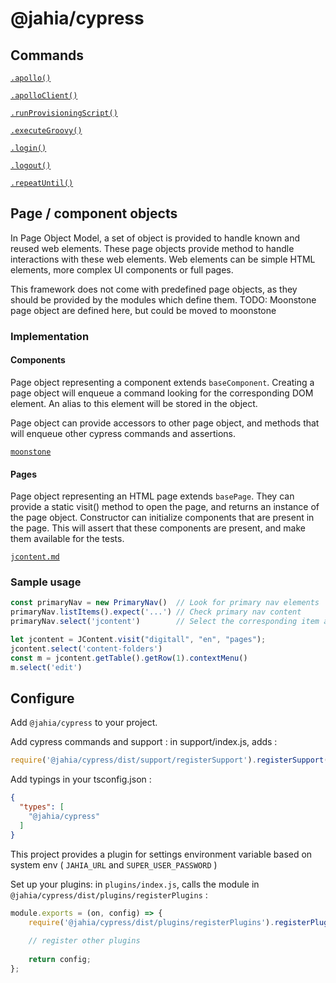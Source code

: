 # @jahia/cypress

## Commands

[`.apollo()`](./src/support/apollo/apollo.md)

[`.apolloClient()`](./src/support/apollo/apolloClient.md)

[`.runProvisioningScript()`](./src/support/provisioning/runProvisioningScript.md)

[`.executeGroovy()`](./src/support/provisioning/executeGroovy.md)

[`.login()`](./src/support/login.md)

[`.logout()`](./src/support/logout.md)

[`.repeatUntil()`](./src/support/repeatUntil.md)

## Page / component objects

In Page Object Model, a set of object is provided to handle known and reused web elements. 
These page objects provide method to handle interactions with these web elements. 
Web elements can be simple HTML elements, more complex UI components or full pages. 

This framework does not come with predefined page objects, as they should be provided by the modules which define them.
TODO: Moonstone page object are defined here, but could be moved to moonstone

### Implementation

#### Components

Page object representing a component extends `baseComponent`. 
Creating a page object will enqueue a command looking for the corresponding DOM element. 
An alias to this element will be stored in the object.

Page object can provide accessors to other page object, and methods that will enqueue other cypress commands and assertions.

[`moonstone`](./src/page-object/moonstone)

#### Pages

Page object representing an HTML page extends `basePage`.
They can provide a static visit() method to open the page, and returns an instance of the page object.
Constructor can initialize components that are present in the page. This will assert that these components are present, and make them available for the tests.

[`jcontent.md`](./src/page-object/jcontent/jcontent.ts)

### Sample usage

```typescript
const primaryNav = new PrimaryNav()  // Look for primary nav elements 
primaryNav.listItems().expect('...') // Check primary nav content
primaryNav.select('jcontent')        // Select the corresponding item and click on it
```


```typescript
let jcontent = JContent.visit("digitall", "en", "pages");
jcontent.select('content-folders')
const m = jcontent.getTable().getRow(1).contextMenu()
m.select('edit')
```

## Configure

Add `@jahia/cypress` to your project.

Add cypress commands and support : in support/index.js, adds : 

```js
require('@jahia/cypress/dist/support/registerSupport').registerSupport()
```

Add typings in your tsconfig.json : 

```json
{
  "types": [
    "@jahia/cypress"
  ]
}
```

This project provides a plugin for settings environment variable based on system env ( `JAHIA_URL` and `SUPER_USER_PASSWORD` )

Set up your plugins: in `plugins/index.js`, calls the module in `@jahia/cypress/dist/plugins/registerPlugins` :

```js
module.exports = (on, config) => {
    require('@jahia/cypress/dist/plugins/registerPlugins').registerPlugins(on, config)
    
    // register other plugins
    
    return config;
};
```

